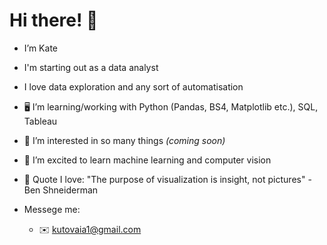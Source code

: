 # Hi there! 👋


- I’m Kate
- I'm starting out as a data analyst
- I love data exploration and any sort of automatisation

- 🖥️ I’m learning/working with Python (Pandas, BS4, Matplotlib etc.), SQL, Tableau

- 👀 I’m interested in so many things _(coming soon)_

- 🌱 I’m excited to learn machine learning and computer vision

- 💬 Quote I love: "The purpose of visualization is insight, not pictures" - Ben Shneiderman

- Messege me:
  - ✉️ kutovaia1@gmail.com



<!---
KateK1/KateK1 is a ✨ special ✨ repository because its `README.md` (this file) appears on your GitHub profile.
You can click the Preview link to take a look at your changes.
--->
